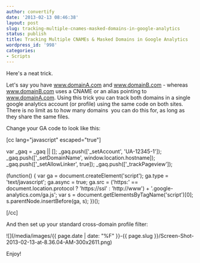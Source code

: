 ```yaml
---
author: convertify
date: '2013-02-13 08:46:38'
layout: post
slug: tracking-multiple-cnames-masked-domains-in-google-analytics
status: publish
title: Tracking Multiple CNAMEs & Masked Domains in Google Analytics
wordpress_id: '998'
categories:
- Scripts
---
```


Here's a neat trick.

Let's say you have www.domainA.com and www.domainB.com - whereas www.domainB.com uses a CNAME or an alias pointing to www.domainA.com. Using this trick you can track both domains in a single google analytics account (or profile) using the same code on both sites. There is no limit as to how many domains  you can do this for, as long as they share the same files.

Change your GA code to look like this:

[cc lang="javascript" escaped="true"]

var _gaq = _gaq || []; _gaq.push(['_setAccount', 'UA-12345-1']); _gaq.push(['_setDomainName', window.location.hostname]); _gaq.push(['_setAllowLinker', true]); _gaq.push(['_trackPageview']);

(function() { var ga = document.createElement('script'); ga.type = 'text/javascript'; ga.async = true; ga.src = ('https:' == document.location.protocol ? 'https://ssl' : 'http://www') + '.google-analytics.com/ga.js'; var s = document.getElementsByTagName('script')[0]; s.parentNode.insertBefore(ga, s); })();

[/cc]

And then set up your standard cross-domain profile filter:

![](/media/images/{{ page.date | date: "%F" }}-{{ page.slug }}/Screen-Shot-2013-02-13-at-8.36.04-AM-300x2611.png)

Enjoy!
